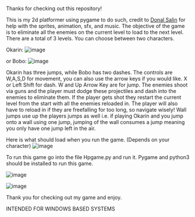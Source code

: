 Thanks for checking out this repository!

This is my 2d platformer using pygame to do such, credit to [Donal Salin](https://github.com/DonalSa) for help with the sprites, animation, sfx, and music.
The objective of the game is to eliminate all the enemies on the current level to load to the next level. There are a total of 3 levels.
You can choose between two characters.

Okarin:
![image](https://github.com/user-attachments/assets/f6e29327-cb55-4a52-83f7-5e07f6d9fc3e)

or Bobo:
![image](https://github.com/user-attachments/assets/57f6bbd4-9328-47a3-aa8f-2274135e053c)

Okarin has three jumps, while Bobo has two dashes.
The controls are W,A,S,D for movement, you can also use the arrow keys if you would like. X or Left Shift for dash.  W and Up Arrow Key are for jump.
The enemies shoot via guns and the player must dodge these projectiles and dash into the enemies to eliminate them.
If the player gets shot they restart the current level from the start with all the enemies reloaded in.
The player will also have to reload in if they are freefalling for too long, so navigate wisely!
Wall jumps use up the players jumps as well i.e. if playing Okarin and you jump onto a wall using one jump, jumping of the wall consumes a jump meaning you only have one jump left in the air.

Here is what should load when you run the game. (Depends on your character)
![image](https://github.com/user-attachments/assets/5b52d1b6-f4a4-4d7c-97e0-63fc1f38fb12)

To run this game go into the file Hpgame.py and run it. Pygame and python3 should be installed to run this game.

![image](https://github.com/user-attachments/assets/16364cfe-eff9-493d-9dc0-532a1a8261c0)

![image](https://github.com/user-attachments/assets/bb413956-17fc-4644-a123-f0b743f92c72)

Thank you for checking out my game and enjoy.

INTENDED FOR WINDOWS BASED SYSTEMS
